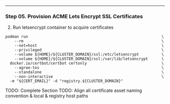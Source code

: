 
---------------------------------------------------------------------------------
### Step 05\. Provision ACME Lets Encrypt SSL Certificates
  2. Run letsencrypt container to acquire certificates    
```
podman run                                                           \
    --rm                                                             \
    --net=host                                                       \
    --privileged                                                     \
    --volume ${HOME}/${CLUSTER_DOMAIN}/ssl:/etc/letsencrypt          \
    --volume ${HOME}/${CLUSTER_DOMAIN}/ssl:/var/lib/letsencrypt      \
  docker.io/certbot/certbot certonly                                 \
    --agree-tos                                                      \
    --standalone                                                     \
    --non-interactive                                                \
  -m "${CERT_EMAIL}" -d "registry.${CLUSTER_DOMAIN}"
```
TODO: Complete Section
TODO: Align all certificate asset naming convention & local & registry host paths
